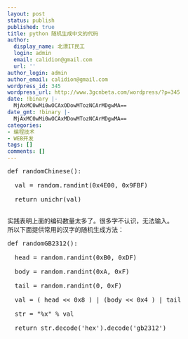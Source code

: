 ```yaml
---
layout: post
status: publish
published: true
title: python 随机生成中文的代码
author:
  display_name: 北漂IT民工
  login: admin
  email: calidion@gmail.com
  url: ''
author_login: admin
author_email: calidion@gmail.com
wordpress_id: 345
wordpress_url: http://www.3gcnbeta.com/wordpress/?p=345
date: !binary |-
  MjAxMC0wMi0wOCAxODowMTozNCArMDgwMA==
date_gmt: !binary |-
  MjAxMC0wMi0wOCAxMDowMTozNCArMDgwMA==
categories:
- 编程技术
- WEB开发
tags: []
comments: []
---
```

<pre name="code" class="py">
def randomChinese():<br />
  val = random.randint(0x4E00, 0x9FBF)<br />
  return unichr(val)<br />
</pre></p>
<p>实践表明上面的编码数量太多了。很多字不认识，无法输入。<br />
所以下面提供常用的汉字的随机生成方法：</p>
<pre name="code" class="py">
def randomGB2312():<br />
  head = random.randint(0xB0, 0xDF)<br />
  body = random.randint(0xA, 0xF)<br />
  tail = random.randint(0, 0xF)<br />
  val = ( head << 0x8 ) | (body << 0x4 ) | tail<br />
  str = "%x" % val<br />
  return str.decode('hex').decode('gb2312')<br />
</pre></p>
